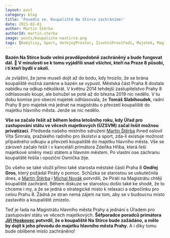 ```yaml
---
layout: post
category: blog
title: 'Povedlo se. Koupaliště Na Stírce zachráníme!'
date: 2021-02-01
author: Martin Štěrba
authorId: martin.sterba
image: posts/koupaliste-nastirce.png
tags: [Kobylisy, Sport, VeřejnýProstor, ŽivotníProstředí, Majetek, Magistrát]
---
```



**Bazén Na Stírce bude velmi pravděpodobně zachráněný a bude fungovat dál. 🤩 V minulosti se k tomu vyjádřili snad všichni, kteří na Praze 8 působí, i ti kteří bydlí v okolí.**

Je zvláštní, že jsme museli dojít až do bodu, kdy hrozilo, že se brána koupaliště možná zamkne a bazén se vypustí. Městská část Praha 8 dostala nabídku na odkup několikrát. V květnu 2014 tehdejší zastupitelstvo Prahy 8 odhlasovalo koupi, ale bohužel se poté až do března 2019 nic nedělo. V tu dobu komise pro obecní majetek odhlasovala, že **Tomáš Slabihoudek**, radní Prahy 8 pro majetek má jednat na magistrátu o převzetí koupaliště do majetku hlavního města. Jenže se nic nedělo.

**Vše se začalo řešit až během ledna letošního roku, kdy Úřad pro zastupování státu ve věcech majetkových (ÚZSVM) začal řešit možnou privatizaci.** Předseda našeho místního sdružení [Martin Štěrba](https://praha8.pirati.cz/lide/martin-sterba/) ihned oslovil Víta Šimrala, pražského radního pro školství a sport, zda-li existuje možnost případného odkupu a převzetí koupaliště do majetku hlavního města. Vše se zároveň začalo řešit i v kanceláři primátora Zdeňka Hřiba, která řeší majetkové směny mezi státem a hlavním městem. Po vlastní ose záchranu koupaliště řešila i opoziční Osmička žije.

Do všeho se také vložil přímo také starosta městské části Praha 8 **Ondřej Gros**, který požádal Piráty o pomoc. Schůzka se starostou se uskutečnila dnes, a [Martin Štěrba](https://praha8.pirati.cz/lide/martin-sterba/) i [Michal Novák](https://praha8.pirati.cz/lide/michal-novak/) potvrdili, že Piráti na Magistrátu chtějí koupaliště zachránit. Během diskuze se starostou došlo také ke shodě, že to chceme i my, a že se jedná o strategické místo k relaxaci a odpočinku pro celou Prahu 8. Žádná ze stran nemá zájem na tom, aby se v budoucnu místo zastavělo a koupaliště zmizelo.

Teď je řada na Magistrátu hlavního města Prahy a jednání s Úřadem pro zastupování státu ve věcech majetkových. **Šéfporadce poradců primátora [Jiří Hoskovec](https://praha.pirati.cz/lide/jiri-hoskovec/) potvrdil, že o koupaliště Na Stírce bude zažádáno, a mělo by dojít k jeho převodu do majetku hlavního města Prahy.** A i díky tomu bude oblíbené místo zachráněno!
